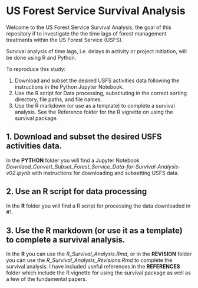 # US Forest Service Survival Analysis
Welcome to the US Forest Service Survival Analysis, the goal of this repository if to investigate the the time lags of forest management treatments within the US Forest Service (USFS). 

Survival analysis of time lags, i.e. delays in activity or project initiation, will be done using R and Python.

To reproduce this study:
1. Download and subset the desired USFS activities data following the instructions in the Python Jupyter Notebook.
2. Use the R script for Data processing, substituting in the correct sorting directory, file paths, and file names. 
3. Use the R markdown (or use as a template) to complete a survival analysis. See the Reference folder for the R vignette on using the survival package. 

## 1. Download and subset the desired USFS activities data.

In the **PYTHON** folder you will find a Jupyter Notebook *Downlaod_Convert_Subset_Forest_Service_Data-for-Survival-Analysis-v02.ipynb* with instructions for downloading and subsetting USFS data.

## 2. Use an R script for data processing

In the **R** folder you will find a R script for processing the data downloaded in #1. 

## 3. Use the R markdown (or use it as a template) to complete a survival analysis. 

In the **R** you can use the *R_Survival_Analysis.Rmd*, or in the **REVISION** folder you can use the *R_Survival_Analysis_Revisions.Rmd* to complete the survival analysis. I have included useful references in the **REFERENCES** folder which include the R vignette for using the survival package as well as a few of the fundamental papers.
